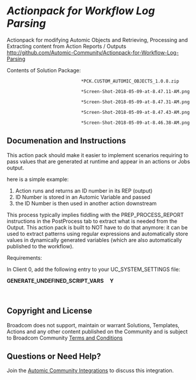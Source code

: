 *Actionpack for Workflow Log Parsing*
=============


Actionpack for modifying Automic Objects and Retrieving, Processing and Extracting content from Action Reports / Outputs
http://github.com/Automic-Community/Actionpack-for-Workflow-Log-Parsing

<!-- List of attached files -->
Contents of Solution Package:

						
								*PCK.CUSTOM_AUTOMIC_OBJECTS_1.0.8.zip
								
								*Screen-Shot-2018-05-09-at-8.47.11-AM.png
								
								*Screen-Shot-2018-05-09-at-8.47.31-AM.png
								
								*Screen-Shot-2018-05-09-at-8.47.43-AM.png
								
								*Screen-Shot-2018-05-09-at-8.46.38-AM.png
								
						


Documenation and Instructions
---

<p>This action pack should make it easier to implement scenarios requiring to pass values that are generated at runtime and appear in an actions or Jobs output.</p>
<p>here is a simple example:&nbsp;</p>
<ol>
<li>Action runs and returns an ID number in its REP (output)</li>
<li>ID Number is stored in an Automic Variable and passed</li>
<li>the ID Number is then used in another action downstream</li>
</ol>
<p>This process typically implies fiddling with the PREP_PROCESS_REPORT instructions in the PostProcess tab to extract what is needed from the Output. This action pack is built to NOT have to do that anymore: it can be used to extract patterns using regular expressions and automatically store values in dynamically generated variables (which are also automatically published to the workflow).</p>
<p>Requirements:</p>
<p>In Client 0, add the following entry to your UC_SYSTEM_SETTINGS file:</p>
<p><strong>GENERATE_UNDEFINED_SCRIPT_VARS&nbsp; &nbsp; &nbsp;Y</strong></p>
<p>&nbsp;</p>

Copyright and License
---

Broadcom does not support, maintain or warrant Solutions, Templates, Actions and any other content published on the Community and is subject to Broadcom Community [Terms and Conditions](https://community.broadcom.com/termsandconditions)


Questions or Need Help? 
---
Join the [Automic Community Integrations](https://community.broadcom.com/communities/community-home?CommunityKey=83e49dd4-b93e-464a-a343-2bb1e51c13ec) to discuss this integration.
